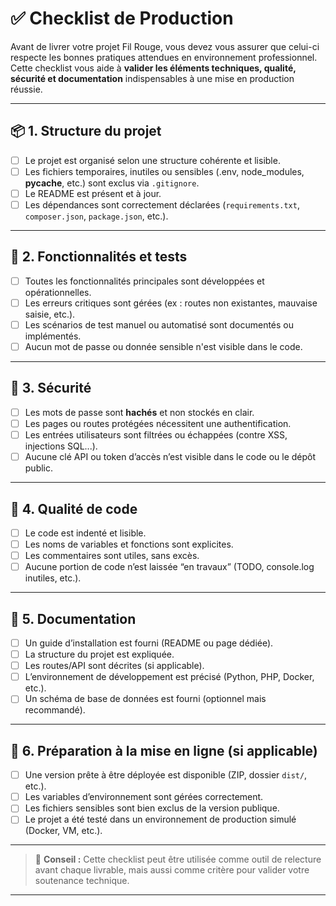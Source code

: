 # ✅ Checklist de Production

Avant de livrer votre projet Fil Rouge, vous devez vous assurer que celui-ci respecte les bonnes pratiques attendues en environnement professionnel.  
Cette checklist vous aide à **valider les éléments techniques, qualité, sécurité et documentation** indispensables à une mise en production réussie.

---

## 📦 1. Structure du projet

- [ ] Le projet est organisé selon une structure cohérente et lisible.
- [ ] Les fichiers temporaires, inutiles ou sensibles (.env, node_modules, __pycache__, etc.) sont exclus via `.gitignore`.
- [ ] Le README est présent et à jour.
- [ ] Les dépendances sont correctement déclarées (`requirements.txt`, `composer.json`, `package.json`, etc.).

---

## 🧪 2. Fonctionnalités et tests

- [ ] Toutes les fonctionnalités principales sont développées et opérationnelles.
- [ ] Les erreurs critiques sont gérées (ex : routes non existantes, mauvaise saisie, etc.).
- [ ] Les scénarios de test manuel ou automatisé sont documentés ou implémentés.
- [ ] Aucun mot de passe ou donnée sensible n'est visible dans le code.

---

## 🔐 3. Sécurité

- [ ] Les mots de passe sont **hachés** et non stockés en clair.
- [ ] Les pages ou routes protégées nécessitent une authentification.
- [ ] Les entrées utilisateurs sont filtrées ou échappées (contre XSS, injections SQL...).
- [ ] Aucune clé API ou token d’accès n’est visible dans le code ou le dépôt public.

---

## 🎨 4. Qualité de code

- [ ] Le code est indenté et lisible.
- [ ] Les noms de variables et fonctions sont explicites.
- [ ] Les commentaires sont utiles, sans excès.
- [ ] Aucune portion de code n’est laissée “en travaux” (TODO, console.log inutiles, etc.).

---

## 🧭 5. Documentation

- [ ] Un guide d’installation est fourni (README ou page dédiée).
- [ ] La structure du projet est expliquée.
- [ ] Les routes/API sont décrites (si applicable).
- [ ] L’environnement de développement est précisé (Python, PHP, Docker, etc.).
- [ ] Un schéma de base de données est fourni (optionnel mais recommandé).

---

## 🚀 6. Préparation à la mise en ligne (si applicable)

- [ ] Une version prête à être déployée est disponible (ZIP, dossier `dist/`, etc.).
- [ ] Les variables d’environnement sont gérées correctement.
- [ ] Les fichiers sensibles sont bien exclus de la version publique.
- [ ] Le projet a été testé dans un environnement de production simulé (Docker, VM, etc.).

---

> 📌 **Conseil :** Cette checklist peut être utilisée comme outil de relecture avant chaque livrable, mais aussi comme critère pour valider votre soutenance technique.

---

